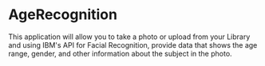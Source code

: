 # AgeRecognition
This application will allow you to take a photo or upload from your Library and using IBM's API for Facial Recognition, provide data that shows the age range, gender, and other information about the subject in the photo. 
